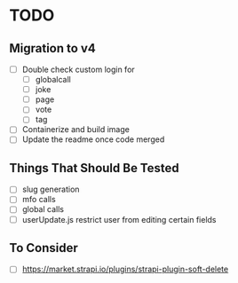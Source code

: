 # TODO

## Migration to v4

- [ ] Double check custom login for
  - [ ] globalcall
  - [ ] joke
  - [ ] page
  - [ ] vote
  - [ ] tag
- [ ] Containerize and build image
- [ ] Update the readme once code merged

## Things That Should Be Tested

- [ ] slug generation
- [ ] mfo calls
- [ ] global calls
- [ ] userUpdate.js restrict user from editing certain fields

## To Consider

- [ ] <https://market.strapi.io/plugins/strapi-plugin-soft-delete>
